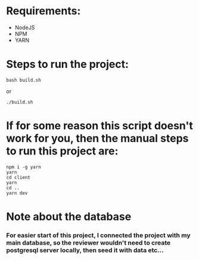 # Requirements:

- NodeJS
- NPM
- YARN

# Steps to run the project:

```shell
bash build.sh
```

or

```shell
./build.sh
```

# If for some reason this script doesn't work for you, then the manual steps to run this project are:

```shell
npm i -g yarn
yarn
cd client
yarn
cd ..
yarn dev
```

# Note about the database

### For easier start of this project, I connected the project with my main database, so the reviewer wouldn't need to create postgresql server locally, then seed it with data etc...
